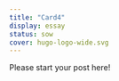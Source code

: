 ```yaml
---
title: "Card4"
display: essay
status: sow
cover: hugo-logo-wide.svg
---
```


<!-- status: sprout, bloom, mature (completion: sprout < bloom < mature ) -->

Please start your post here!